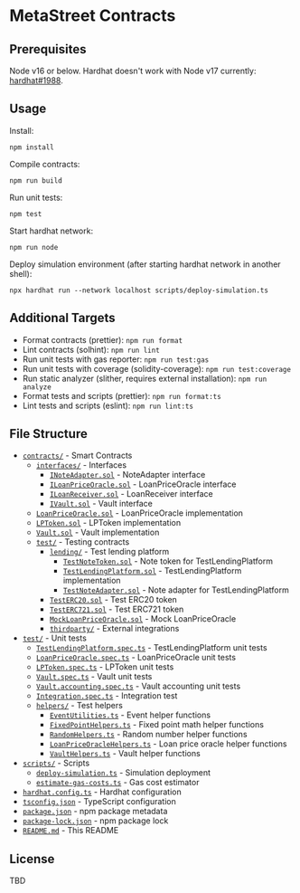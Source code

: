# MetaStreet Contracts

## Prerequisites

Node v16 or below. Hardhat doesn't work with Node v17 currently: [hardhat#1988](https://github.com/nomiclabs/hardhat/issues/1988).

## Usage

Install:

```
npm install
```

Compile contracts:

```
npm run build
```

Run unit tests:

```
npm test
```

Start hardhat network:

```
npm run node
```

Deploy simulation environment (after starting hardhat network in another shell):

```
npx hardhat run --network localhost scripts/deploy-simulation.ts
```

## Additional Targets

- Format contracts (prettier): `npm run format`
- Lint contracts (solhint): `npm run lint`
- Run unit tests with gas reporter: `npm run test:gas`
- Run unit tests with coverage (solidity-coverage): `npm run test:coverage`
- Run static analyzer (slither, requires external installation): `npm run analyze`
- Format tests and scripts (prettier): `npm run format:ts`
- Lint tests and scripts (eslint): `npm run lint:ts`

## File Structure

- [`contracts/`](contracts/) - Smart Contracts
  - [`interfaces/`](contracts/interfaces) - Interfaces
    - [`INoteAdapter.sol`](contracts/interfaces/INoteAdapter.sol) - NoteAdapter interface
    - [`ILoanPriceOracle.sol`](contracts/interfaces/ILoanPriceOracle.sol) - LoanPriceOracle interface
    - [`ILoanReceiver.sol`](contracts/interfaces/ILoanReceiver.sol) - LoanReceiver interface
    - [`IVault.sol`](contracts/interfaces/IVault.sol) - Vault interface
  - [`LoanPriceOracle.sol`](contracts/LoanPriceOracle.sol) - LoanPriceOracle implementation
  - [`LPToken.sol`](contracts/LPToken.sol) - LPToken implementation
  - [`Vault.sol`](contracts/Vault.sol) - Vault implementation
  - [`test/`](contracts/test/) - Testing contracts
    - [`lending/`](contracts/test/lending/) - Test lending platform
      - [`TestNoteToken.sol`](contracts/test/lending/TestNoteToken.sol) - Note token for TestLendingPlatform
      - [`TestLendingPlatform.sol`](contracts/test/lending/TestLendingPlatform.sol) - TestLendingPlatform implementation
      - [`TestNoteAdapter.sol`](contracts/test/lending/TestNoteAdapter.sol) - Note adapter for TestLendingPlatform
    - [`TestERC20.sol`](contracts/test/TestERC20.sol) - Test ERC20 token
    - [`TestERC721.sol`](contracts/test/TestERC721.sol) - Test ERC721 token
    - [`MockLoanPriceOracle.sol`](contracts/test/MockLoanPriceOracle.sol) - Mock LoanPriceOracle
    - [`thirdparty/`](contracts/test/thirdparty/) - External integrations
- [`test/`](test/) - Unit tests
  - [`TestLendingPlatform.spec.ts`](test/TestLendingPlatform.spec.ts) - TestLendingPlatform unit tests
  - [`LoanPriceOracle.spec.ts`](test/LoanPriceOracle.spec.ts) - LoanPriceOracle unit tests
  - [`LPToken.spec.ts`](test/LPToken.spec.ts) - LPToken unit tests
  - [`Vault.spec.ts`](test/Vault.spec.ts) - Vault unit tests
  - [`Vault.accounting.spec.ts`](test/Vault.accounting.spec.ts) - Vault accounting unit tests
  - [`Integration.spec.ts`](test/Integration.spec.ts) - Integration test
  - [`helpers/`](test/helpers/) - Test helpers
    - [`EventUtilities.ts`](test/helpers/EventUtilities.ts) - Event helper functions
    - [`FixedPointHelpers.ts`](test/helpers/FixedPointHelpers.ts) - Fixed point math helper functions
    - [`RandomHelpers.ts`](test/helpers/RandomHelpers.ts) - Random number helper functions
    - [`LoanPriceOracleHelpers.ts`](test/helpers/LoanPriceOracleHelpers.ts) - Loan price oracle helper functions
    - [`VaultHelpers.ts`](test/helpers/VaultHelpers.ts) - Vault helper functions
- [`scripts/`](scripts/) - Scripts
  - [`deploy-simulation.ts`](scripts/deploy-simulation.ts) - Simulation deployment
  - [`estimate-gas-costs.ts`](scripts/estimate-gas-costs.ts) - Gas cost estimator
- [`hardhat.config.ts`](hardhat.config.ts) - Hardhat configuration
- [`tsconfig.json`](tsconfig.json) - TypeScript configuration
- [`package.json`](package.json) - npm package metadata
- [`package-lock.json`](package-lock.json) - npm package lock
- [`README.md`](README.md) - This README

## License

TBD
